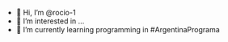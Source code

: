 - 👋 Hi, I’m @rocio-1
- 👀 I’m interested in ...
- 🌱 I’m currently learning programming in #ArgentinaPrograma


<!---
rocio-1/rocio-1 is a ✨ special ✨ repository because its `README.md` (this file) appears on your GitHub profile.
You can click the Preview link to take a look at your changes.
--->
